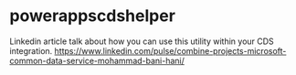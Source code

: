 # powerappscdshelper
Linkedin article talk about how you can use this utility within your CDS integration. 
https://www.linkedin.com/pulse/combine-projects-microsoft-common-data-service-mohammad-bani-hani/
